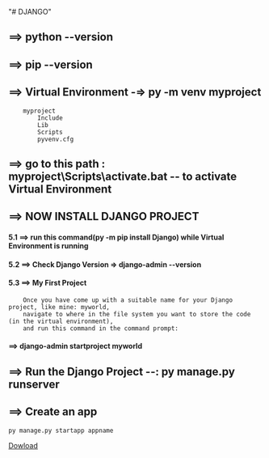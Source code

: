 "# DJANGO" 

## ==> python --version
## ==> pip --version
## ==> Virtual Environment -=> py -m venv myproject
        myproject 
            Include
            Lib
            Scripts
            pyvenv.cfg
## ==> go to this path : myproject\Scripts\activate.bat -- to activate Virtual Environment
## ==> NOW INSTALL DJANGO PROJECT
####     5.1 ==> run this command(py -m pip install Django) while Virtual Environment is running
####     5.2 ==> Check Django Version => django-admin --version
####     5.3 ==> My First Project
        Once you have come up with a suitable name for your Django project, like mine: myworld, 
        navigate to where in the file system you want to store the code (in the virtual environment), 
        and run this command in the command prompt: 
####    ==> django-admin startproject myworld
## ==> Run the Django Project --: py manage.py runserver

## ==> Create an app
    py manage.py startapp appname
    
 [Dowload](BOOK.TXT)
